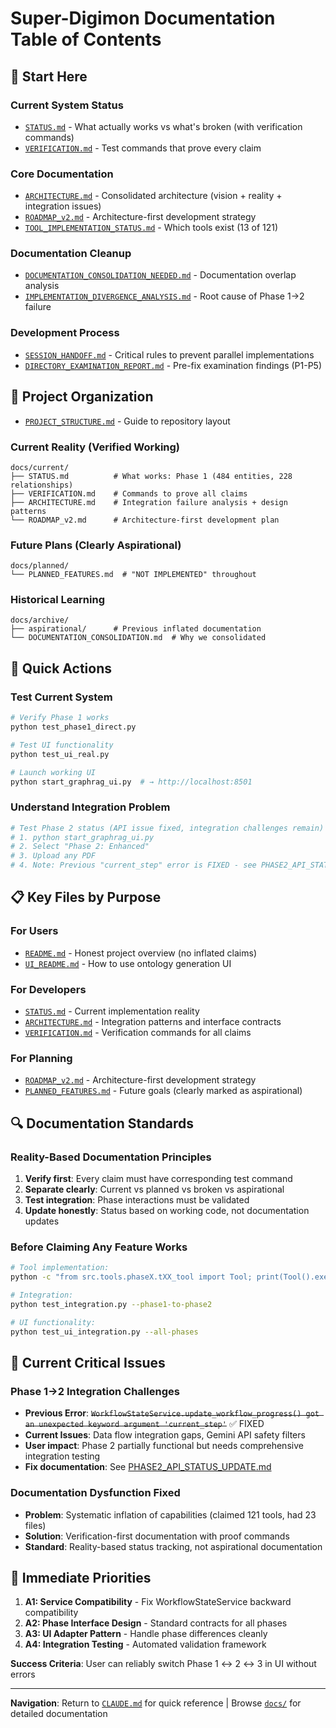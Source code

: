 # Super-Digimon Documentation Table of Contents

## 🎯 **Start Here**

### **Current System Status**
- [`STATUS.md`](STATUS.md) - What actually works vs what's broken (with verification commands)
- [`VERIFICATION.md`](VERIFICATION.md) - Test commands that prove every claim

### **Core Documentation**
- [`ARCHITECTURE.md`](ARCHITECTURE.md) - Consolidated architecture (vision + reality + integration issues)
- [`ROADMAP_v2.md`](ROADMAP_v2.md) - Architecture-first development strategy
- [`TOOL_IMPLEMENTATION_STATUS.md`](TOOL_IMPLEMENTATION_STATUS.md) - Which tools exist (13 of 121)

### **Documentation Cleanup**
- [`DOCUMENTATION_CONSOLIDATION_NEEDED.md`](DOCUMENTATION_CONSOLIDATION_NEEDED.md) - Documentation overlap analysis
- [`IMPLEMENTATION_DIVERGENCE_ANALYSIS.md`](IMPLEMENTATION_DIVERGENCE_ANALYSIS.md) - Root cause of Phase 1→2 failure

### **Development Process**
- [`SESSION_HANDOFF.md`](../../SESSION_HANDOFF.md) - Critical rules to prevent parallel implementations
- [`DIRECTORY_EXAMINATION_REPORT.md`](DIRECTORY_EXAMINATION_REPORT.md) - Pre-fix examination findings (P1-P5)

## 📂 **Project Organization**

- [`PROJECT_STRUCTURE.md`](../PROJECT_STRUCTURE.md) - Guide to repository layout

### **Current Reality** (Verified Working)
```
docs/current/
├── STATUS.md          # What works: Phase 1 (484 entities, 228 relationships)
├── VERIFICATION.md    # Commands to prove all claims  
├── ARCHITECTURE.md    # Integration failure analysis + design patterns
└── ROADMAP_v2.md      # Architecture-first development plan
```

### **Future Plans** (Clearly Aspirational)
```
docs/planned/
└── PLANNED_FEATURES.md  # "NOT IMPLEMENTED" throughout
```

### **Historical Learning**
```
docs/archive/
├── aspirational/      # Previous inflated documentation
└── DOCUMENTATION_CONSOLIDATION.md  # Why we consolidated
```

## 🚀 **Quick Actions**

### **Test Current System**
```bash
# Verify Phase 1 works
python test_phase1_direct.py

# Test UI functionality  
python test_ui_real.py

# Launch working UI
python start_graphrag_ui.py  # → http://localhost:8501
```

### **Understand Integration Problem**
```bash
# Test Phase 2 status (API issue fixed, integration challenges remain)
# 1. python start_graphrag_ui.py
# 2. Select "Phase 2: Enhanced" 
# 3. Upload any PDF
# 4. Note: Previous "current_step" error is FIXED - see PHASE2_API_STATUS_UPDATE.md
```

## 📋 **Key Files by Purpose**

### **For Users**
- [`README.md`](../../README.md) - Honest project overview (no inflated claims)
- [`UI_README.md`](UI_README.md) - How to use ontology generation UI

### **For Developers** 
- [`STATUS.md`](STATUS.md) - Current implementation reality
- [`ARCHITECTURE.md`](ARCHITECTURE.md) - Integration patterns and interface contracts
- [`VERIFICATION.md`](VERIFICATION.md) - Verification commands for all claims

### **For Planning**
- [`ROADMAP_v2.md`](ROADMAP_v2.md) - Architecture-first development strategy
- [`PLANNED_FEATURES.md`](../planned/PLANNED_FEATURES.md) - Future goals (clearly marked as aspirational)

## 🔍 **Documentation Standards**

### **Reality-Based Documentation Principles**
1. **Verify first**: Every claim must have corresponding test command
2. **Separate clearly**: Current vs planned vs broken vs aspirational  
3. **Test integration**: Phase interactions must be validated
4. **Update honestly**: Status based on working code, not documentation updates

### **Before Claiming Any Feature Works**
```bash
# Tool implementation:
python -c "from src.tools.phaseX.tXX_tool import Tool; print(Tool().execute(test_input))"

# Integration:
python test_integration.py --phase1-to-phase2

# UI functionality:
python test_ui_integration.py --all-phases
```

## 🚨 **Current Critical Issues**

### **Phase 1→2 Integration Challenges**
- **Previous Error**: ~~`WorkflowStateService.update_workflow_progress() got an unexpected keyword argument 'current_step'`~~ ✅ FIXED
- **Current Issues**: Data flow integration gaps, Gemini API safety filters
- **User impact**: Phase 2 partially functional but needs comprehensive integration testing
- **Fix documentation**: See [PHASE2_API_STATUS_UPDATE.md](PHASE2_API_STATUS_UPDATE.md)

### **Documentation Dysfunction Fixed**
- **Problem**: Systematic inflation of capabilities (claimed 121 tools, had 23 files)
- **Solution**: Verification-first documentation with proof commands
- **Standard**: Reality-based status tracking, not aspirational documentation

## 🎯 **Immediate Priorities**

1. **A1: Service Compatibility** - Fix WorkflowStateService backward compatibility  
2. **A2: Phase Interface Design** - Standard contracts for all phases
3. **A3: UI Adapter Pattern** - Handle phase differences cleanly
4. **A4: Integration Testing** - Automated validation framework

**Success Criteria**: User can reliably switch Phase 1 ↔ 2 ↔ 3 in UI without errors

---

**Navigation**: Return to [`CLAUDE.md`](../../CLAUDE.md) for quick reference | Browse [`docs/`](../) for detailed documentation
